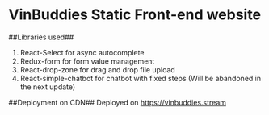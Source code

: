 # VinBuddies Static Front-end website #

##Libraries used##
1.  React-Select for async autocomplete
2.  Redux-form for form value management
3.  React-drop-zone for drag and drop file upload
4.  React-simple-chatbot for chatbot with fixed steps (Will be abandoned in the next update)

##Deployment on CDN##
Deployed on 
https://vinbuddies.stream